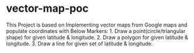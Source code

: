 # vector-map-poc

This Project is based on Implementing vector maps from Google maps and populate coordinates with Below Markers:
    1. Draw a point(circle/triangular shape) for given latitude & longitude.
    2. Draw a polygon for given latitude & longitude.
    3. Draw a line for given set of latitude & longitude.